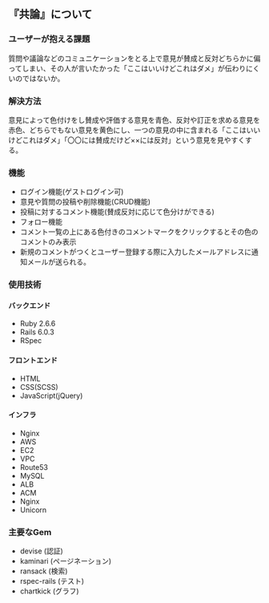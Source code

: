 ## 『共論』について

### ユーザーが抱える課題
 質問や議論などのコミュニケーションをとる上で意見が賛成と反対どちらかに偏ってしまい、その人が言いたかった「ここはいいけどこれはダメ」が伝わりにくいのではないか。

### 解決方法
 意見によって色付けをし賛成や評価する意見を青色、反対や訂正を求める意見を赤色、どちらでもない意見を黄色にし、一つの意見の中に含まれる「ここはいいけどこれはダメ」「〇〇には賛成だけど××には反対」という意見を見やすくする。
  
### 機能
* ログイン機能(ゲストログイン可)
* 意見や質問の投稿や削除機能(CRUD機能)
* 投稿に対するコメント機能(賛成反対に応じて色分けができる)
* フォロー機能
* コメント一覧の上にある色付きのコメントマークをクリックするとその色のコメントのみ表示
* 新規のコメントがつくとユーザー登録する際に入力したメールアドレスに通知メールが送られる。

### 使用技術
#### バックエンド
* Ruby 2.6.6
* Rails 6.0.3
* RSpec
#### フロントエンド
* HTML
* CSS(SCSS)
* JavaScript(jQuery)
#### インフラ
* Nginx
* AWS
 * EC2
 * VPC
 * Route53
 * MySQL
 * ALB
 * ACM
* Nginx
* Unicorn

### 主要なGem
* devise (認証)
* kaminari (ページネーション)
* ransack (検索)
* rspec-rails (テスト)
* chartkick (グラフ)
